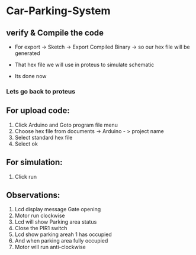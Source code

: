 # Car-Parking-System

## verify & Compile the code

- For export -> Sketch -> Export Compiled Binary -> so our hex file will be generated

- That hex file we will use in proteus to simulate schematic

- Its done now

### Lets go back to proteus

## For upload code:
1.	Click Arduino and Goto program file menu
2.	Choose hex file from documents -> Arduino - > project name
3.	Select standard hex file
4.	Select ok

## For simulation:
1.	Click run

## Observations:
1.	Lcd display message Gate opening
2.	Motor run clockwise
3.	Lcd will show Parking area status
4.	Close the PIR1 switch
5.	Lcd show parking areah 1 has occupied
6.	And when parking area fully occupied
7.	Motor will run anti-clockwise
